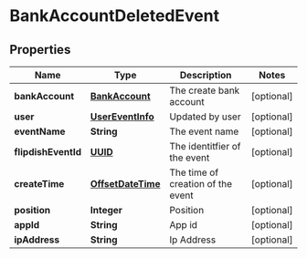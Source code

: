 
# BankAccountDeletedEvent

## Properties
Name | Type | Description | Notes
------------ | ------------- | ------------- | -------------
**bankAccount** | [**BankAccount**](BankAccount.md) | The create bank account |  [optional]
**user** | [**UserEventInfo**](UserEventInfo.md) | Updated by user |  [optional]
**eventName** | **String** | The event name |  [optional]
**flipdishEventId** | [**UUID**](UUID.md) | The identitfier of the event |  [optional]
**createTime** | [**OffsetDateTime**](OffsetDateTime.md) | The time of creation of the event |  [optional]
**position** | **Integer** | Position |  [optional]
**appId** | **String** | App id |  [optional]
**ipAddress** | **String** | Ip Address |  [optional]



